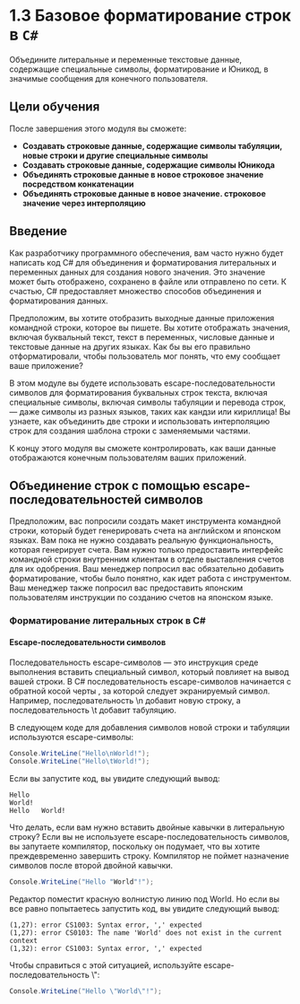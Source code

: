 # 1.3 Базовое форматирование строк в ```C#```
Объедините литеральные и переменные текстовые данные, содержащие специальные символы, форматирование и Юникод, в значимые сообщения для конечного пользователя. 
## Цели обучения
После завершения этого модуля вы сможете: 
- **Создавать строковые данные, содержащие символы табуляции, новые строки и другие специальные символы**
- **Создавать строковые данные, содержащие символы Юникода**
- **Объединять строковые данные в новое строковое значение посредством конкатенации** 
- **Объединять строковые данные в новое значение. строковое значение через интерполяцию**
## Введение
Как разработчику программного обеспечения, вам часто нужно будет написать код C# для объединения и форматирования литеральных и переменных данных для создания нового значения. Это значение может быть отображено, сохранено в файле или отправлено по сети. К счастью, C# предоставляет множество способов объединения и форматирования данных.

Предположим, вы хотите отобразить выходные данные приложения командной строки, которое вы пишете. Вы хотите отображать значения, включая буквальный текст, текст в переменных, числовые данные и текстовые данные на других языках. Как бы вы его правильно отформатировали, чтобы пользователь мог понять, что ему сообщает ваше приложение?

В этом модуле вы будете использовать escape-последовательности символов для форматирования буквальных строк текста, включая специальные символы, включая символы табуляции и перевода строк, — даже символы из разных языков, таких как кандзи или кириллица! Вы узнаете, как объединить две строки и использовать интерполяцию строк для создания шаблона строки с заменяемыми частями.

К концу этого модуля вы сможете контролировать, как ваши данные отображаются конечным пользователям ваших приложений.

## Объединение строк с помощью escape-последовательностей символов
Предположим, вас попросили создать макет инструмента командной строки, который будет генерировать счета на английском и японском языках. Вам пока не нужно создавать реальную функциональность, которая генерирует счета. Вам нужно только предоставить интерфейс командной строки внутренним клиентам в отделе выставления счетов для их одобрения. Ваш менеджер попросил вас обязательно добавить форматирование, чтобы было понятно, как идет работа с инструментом. Ваш менеджер также попросил вас предоставить японским пользователям инструкции по созданию счетов на японском языке.

### Форматирование литеральных строк в C#
#### Escape-последовательности символов
Последовательность escape-символов — это инструкция среде выполнения вставить специальный символ, который повлияет на вывод вашей строки. В C# последовательность escape-символов начинается с обратной косой черты \, за которой следует экранируемый символ. Например, последовательность \n добавит новую строку, а последовательность \t добавит табуляцию.

В следующем коде для добавления символов новой строки и табуляции используются escape-символы:
```cs
Console.WriteLine("Hello\nWorld!");
Console.WriteLine("Hello\tWorld!");
```
Если вы запустите код, вы увидите следующий вывод:
```
Hello
World!
Hello   World!
```
Что делать, если вам нужно вставить двойные кавычки в литеральную строку? Если вы не используете escape-последовательность символов, вы запутаете компилятор, поскольку он подумает, что вы хотите преждевременно завершить строку. Компилятор не поймет назначение символов после второй двойной кавычки.
```cs
Console.WriteLine("Hello "World"!");
```
Редактор поместит красную волнистую линию под World. Но если вы все равно попытаетесь запустить код, вы увидите следующий вывод:
```
(1,27): error CS1003: Syntax error, ',' expected
(1,27): error CS0103: The name 'World' does not exist in the current context
(1,32): error CS1003: Syntax error, ',' expected
```
Чтобы справиться с этой ситуацией, используйте escape-последовательность \\":
```cs
Console.WriteLine("Hello \"World\"!");
```

